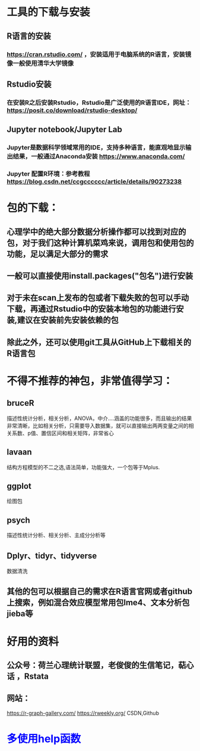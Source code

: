 # 工具的下载与安装

## R语言的安装
### https://cran.rstudio.com/ ，安装适用于电脑系统的R语言，安装镜像一般使用清华大学镜像
## Rstudio安装
### 在安装R之后安装Rstudio，Rstudio是广泛使用的R语言IDE，网址：https://posit.co/download/rstudio-desktop/
## Jupyter notebook/Jupyter Lab
### Jupyter是数据科学领域常用的IDE，支持多种语言，能直观地显示输出结果，一般通过Anaconda安装 https://www.anaconda.com/
### Jupyter 配置R环境：参考教程 https://blog.csdn.net/ccgcccccc/article/details/90273238

# 包的下载：
## 心理学中的绝大部分数据分析操作都可以找到对应的包，对于我们这种计算机菜鸡来说，调用包和使用包的功能，足以满足大部分的需求
## 一般可以直接使用install.packages("包名")进行安装
## 对于未在scan上发布的包或者下载失败的包可以手动下载，再通过Rstudio中的安装本地包的功能进行安装,建议在安装前先安装依赖的包
## 除此之外，还可以使用git工具从GitHub上下载相关的R语言包



# 不得不推荐的神包，非常值得学习：
## bruceR  
描述性统计分析，相关分析，ANOVA，中介....涵盖的功能很多，而且输出的结果非常清晰，比如相关分析，只需要导入数据集，就可以直接输出两两变量之间的相关系数、p值、置信区间和相关矩阵，非常省心

## lavaan
结构方程模型的不二之选,语法简单，功能强大，一个包等于Mplus.

## ggplot
绘图包

## psych 
描述性统计分析、相关分析、主成分分析等

## Dplyr、tidyr、tidyverse
数据清洗

## 其他的包可以根据自己的需求在R语言官网或者github上搜索，例如混合效应模型常用包lme4、文本分析包jieba等


# 好用的资料
## 公众号：荷兰心理统计联盟，老俊俊的生信笔记，萜心话 ，Rstata
## 网站：
https://r-graph-gallery.com/
https://rweekly.org/
CSDN,Github


# <font color=Blue> 多使用help函数 </font> 
